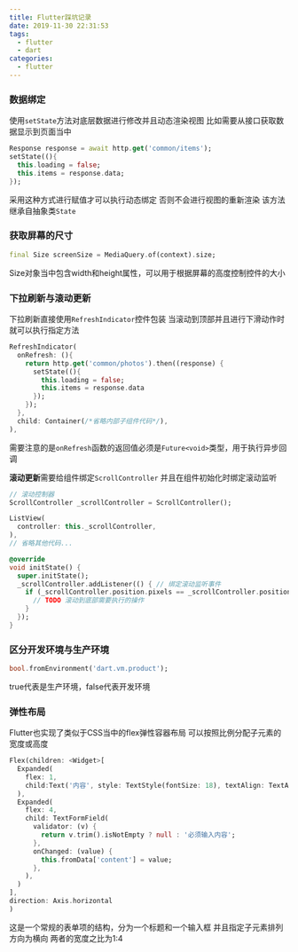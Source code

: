 ```yaml
---
title: Flutter踩坑记录
date: 2019-11-30 22:31:53
tags: 
  - flutter
  - dart
categories: 
  - flutter
---
```


### 数据绑定
使用`setState`方法对底层数据进行修改并且动态渲染视图
比如需要从接口获取数据显示到页面当中
<!-- more -->

```dart
Response response = await http.get('common/items');
setState((){
  this.loading = false;
  this.items = response.data;
});
```
采用这种方式进行赋值才可以执行动态绑定
否则不会进行视图的重新渲染
该方法继承自抽象类`State`

### 获取屏幕的尺寸
```dart
final Size screenSize = MediaQuery.of(context).size;
```
Size对象当中包含width和height属性，可以用于根据屏幕的高度控制控件的大小

### 下拉刷新与滚动更新
下拉刷新直接使用`RefreshIndicator`控件包装
当滚动到顶部并且进行下滑动作时就可以执行指定方法
```dart
RefreshIndicator(
  onRefresh: (){
    return http.get('common/photos').then((response) {
      setState((){
        this.loading = false;
        this.items = response.data
      });
    });
  },
  child: Container(/*省略内部子组件代码*/),
),
```
需要注意的是`onRefresh`函数的返回值必须是`Future<void>`类型，用于执行异步回调

**滚动更新**需要给组件绑定`ScrollController`
并且在组件初始化时绑定滚动监听
```dart
// 滚动控制器
ScrollController _scrollController = ScrollController();

ListView(
  controller: this._scrollController,
),
// 省略其他代码...

@override
void initState() {
  super.initState();
  _scrollController.addListener(() { // 绑定滚动监听事件
    if (_scrollController.position.pixels == _scrollController.position.maxScrollExtent) {
      // TODO 滚动到底部需要执行的操作
    }
  });
}
```

### 区分开发环境与生产环境
```dart
bool.fromEnvironment('dart.vm.product');
```
true代表是生产环境，false代表开发环境

### 弹性布局
Flutter也实现了类似于CSS当中的flex弹性容器布局
可以按照比例分配子元素的宽度或高度
```dart
Flex(children: <Widget>[
  Expanded(
    flex: 1,
    child:Text('内容', style: TextStyle(fontSize: 18), textAlign: TextAlign.center)
  ),
  Expanded(
    flex: 4,
    child: TextFormField(
      validator: (v) {
        return v.trim().isNotEmpty ? null : '必须输入内容';
      },
      onChanged: (value) {
        this.fromData['content'] = value;
      },
    ),
  )
],
direction: Axis.horizontal
)
```
这是一个常规的表单项的结构，分为一个标题和一个输入框
并且指定子元素排列方向为横向
两者的宽度之比为1:4

